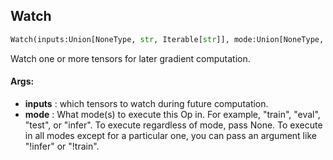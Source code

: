 ## Watch
```python
Watch(inputs:Union[NoneType, str, Iterable[str]], mode:Union[NoneType, str, Iterable[str]]=None) -> None
```
Watch one or more tensors for later gradient computation.

#### Args:

* **inputs** :  which tensors to watch during future computation.
* **mode** :  What mode(s) to execute this Op in. For example, "train", "eval", "test", or "infer". To execute            regardless of mode, pass None. To execute in all modes except for a particular one, you can pass an argument            like "!infer" or "!train".    